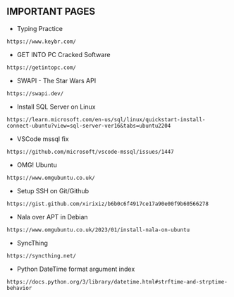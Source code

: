 ## IMPORTANT PAGES

- Typing Practice

```
https://www.keybr.com/
```

- GET INTO PC Cracked Software

```
https://getintopc.com/
```

- SWAPI - The Star Wars API

```
https://swapi.dev/
```

- Install SQL Server on Linux

```
https://learn.microsoft.com/en-us/sql/linux/quickstart-install-connect-ubuntu?view=sql-server-ver16&tabs=ubuntu2204
```

- VSCode mssql fix

```
https://github.com/microsoft/vscode-mssql/issues/1447
```

- OMG! Ubuntu

```
https://www.omgubuntu.co.uk/
```

- Setup SSH on Git/Github

```
https://gist.github.com/xirixiz/b6b0c6f4917ce17a90e00f9b60566278
```

- Nala over APT in Debian

```
https://www.omgubuntu.co.uk/2023/01/install-nala-on-ubuntu
```

- SyncThing

```
https://syncthing.net/
```

- Python DateTime format argument index

```
https://docs.python.org/3/library/datetime.html#strftime-and-strptime-behavior
```

